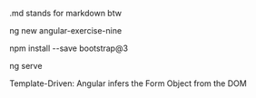 .md stands for markdown btw

ng new angular-exercise-nine

npm install --save bootstrap@3

ng serve


Template-Driven:
Angular infers the Form Object from the DOM
